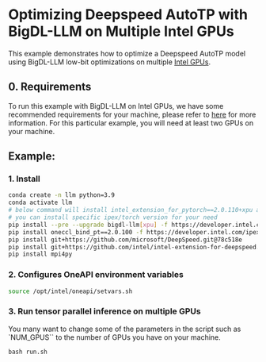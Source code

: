 # Optimizing Deepspeed AutoTP with BigDL-LLM on Multiple Intel GPUs

This example demonstrates how to optimize a Deepspeed AutoTP model using BigDL-LLM low-bit optimizations on multiple [Intel GPUs](../README.md).

## 0. Requirements
To run this example with BigDL-LLM on Intel GPUs, we have some recommended requirements for your machine, please refer to [here](../README.md#recommended-requirements) for more information. For this particular example, you will need at least two GPUs on your machine.

## Example:

### 1. Install

```bash
conda create -n llm python=3.9
conda activate llm
# below command will install intel_extension_for_pytorch==2.0.110+xpu as default
# you can install specific ipex/torch version for your need
pip install --pre --upgrade bigdl-llm[xpu] -f https://developer.intel.com/ipex-whl-stable-xpu
pip install oneccl_bind_pt==2.0.100 -f https://developer.intel.com/ipex-whl-stable-xpu
pip install git+https://github.com/microsoft/DeepSpeed.git@78c518e
pip install git+https://github.com/intel/intel-extension-for-deepspeed.git@ec33277
pip install mpi4py
```

### 2. Configures OneAPI environment variables
```bash
source /opt/intel/oneapi/setvars.sh
```

### 3. Run tensor parallel inference on multiple GPUs
You many want to change some of the parameters in the script such as `NUM_GPUS`` to the number of GPUs you have on your machine.

```
bash run.sh
```
